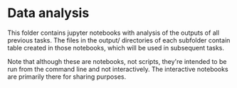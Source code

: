 # Data analysis

This folder contains jupyter notebooks with analysis of the outputs of all previous tasks. The files in the output/ directories of each subfolder contain table created in those notebooks, which will be used in subsequent tasks. 

Note that although these are notebooks, not scripts, they're intended to be run from the command line and not interactively. The interactive notebooks are primarily there for sharing purposes. 